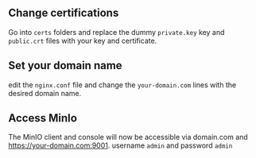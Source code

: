 ## Change certifications

Go into `certs` folders and replace the dummy `private.key` key and `public.crt` files with your key and certificate.

## Set your domain name
edit the `nginx.conf` file and change the `your-domain.com` lines with the desired domain name.

## Access MinIo
The MinIO client and console will now be accessible via  domain.com and https://your-domain.com:9001.
username `admin` and password `admin`
